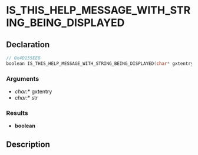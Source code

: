# IS_THIS_HELP_MESSAGE_WITH_STRING_BEING_DISPLAYED

## Declaration
```cpp
// 0x4D155EE8
boolean IS_THIS_HELP_MESSAGE_WITH_STRING_BEING_DISPLAYED(char* gxtentry, char* str);
```

### Arguments
- **char*:** gxtentry
- **char*:** str

### Results
- **boolean**

## Description

